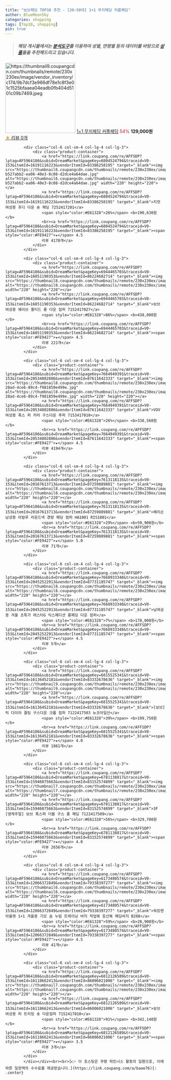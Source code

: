 ```yaml
---
title: "보브패딩 TOP10 추천 - [20~50대] 1+1 무지패딩 커플패딩"
author: BlueMoonSky
categories: shopping
tags: [Top10, shopping]
pin: true
---
```


> ##### 해당 게시물에서는 [**분석도구**](https://itemscout.io/)를 이용하여 **성별**, **연령별** 등의 데이터를 바탕으로 [**상품**](https://link.coupang.com/a/baae76)들을 추천해드리고 있습니다.
<div class="container"><div class="row">
            <div class="col-6 col-sm-4 col-lg-4 col-lg-3">
                <div class="product-container">
                    <a href="https://link.coupang.com/re/AFFSDP?lptag=AF5964186&subid=DreamMarket&pageKey=7706866741&traceid=V0-153&itemId=20648554367&vendorItemId=87721800105" target="_blank"><img src="https://thumbnail9.coupangcdn.com/thumbnails/remote/230x230ex/image/vendor_inventory/c174/9b7dcf3e966df78e1c8f3e01c1525bfaaea04eadb0fb404d5101c09b7469.jpeg" alt="https://thumbnail9.coupangcdn.com/thumbnails/remote/230x230ex/image/vendor_inventory/c174/9b7dcf3e966df78e1c8f3e01c1525bfaaea04eadb0fb404d5101c09b7469.jpeg" width="220" height="220"></a>
                    <a href="https://link.coupang.com/re/AFFSDP?lptag=AF5964186&subid=DreamMarket&pageKey=7706866741&traceid=V0-153&itemId=20648554367&vendorItemId=87721800105" target="_blank">1+1 무지패딩 커플패딩</a>
                    <span style="color:#E61328">54%</span> <b>129,000원</b>
                    <br><a href="https://link.coupang.com/re/AFFSDP?lptag=AF5964186&subid=DreamMarket&pageKey=7706866741&traceid=V0-153&itemId=20648554367&vendorItemId=87721800105" target="_blank"><span style="color:#FE9427">★</span> 
                    리뷰 0개</a>
                </div>
            </div>
            
            <div class="col-6 col-sm-4 col-lg-4 col-lg-3">
                <div class="product-container">
                    <a href="https://link.coupang.com/re/AFFSDP?lptag=AF5964186&subid=DreamMarket&pageKey=6804524794&traceid=V0-153&itemId=16191116223&vendorItemId=83386258195" target="_blank"><img src="https://thumbnail6.coupangcdn.com/thumbnails/remote/230x230ex/image/retail/images/2010189023193565-b527abb2-ea06-40e3-8c08-d2dce4a64dae.jpg" alt="https://thumbnail6.coupangcdn.com/thumbnails/remote/230x230ex/image/retail/images/2010189023193565-b527abb2-ea06-40e3-8c08-d2dce4a64dae.jpg" width="220" height="220"></a>
                    <a href="https://link.coupang.com/re/AFFSDP?lptag=AF5964186&subid=DreamMarket&pageKey=6804524794&traceid=V0-153&itemId=16191116223&vendorItemId=83386258195" target="_blank">지컷 여성용 후디 다운 숏 패딩 7252417201</a>
                    <span style="color:#E61328">26%</span> <b>190,630원</b>
                    <br><a href="https://link.coupang.com/re/AFFSDP?lptag=AF5964186&subid=DreamMarket&pageKey=6804524794&traceid=V0-153&itemId=16191116223&vendorItemId=83386258195" target="_blank"><span style="color:#FE9427">★</span> 4.5
                    리뷰 4178개</a>
                </div>
            </div>
            
            <div class="col-6 col-sm-4 col-lg-4 col-lg-3">
                <div class="product-container">
                    <a href="https://link.coupang.com/re/AFFSDP?lptag=AF5964186&subid=DreamMarket&pageKey=6944465703&traceid=V0-153&itemId=16851190353&vendorItemId=86224682714" target="_blank"><img src="https://thumbnail8.coupangcdn.com/thumbnails/remote/230x230ex/image/vendor_inventory/e638/75bfd7893a0f2c01eb6b56dfcf4775dcd0a99b66b949dea0941a83caf49b.jpg" alt="https://thumbnail8.coupangcdn.com/thumbnails/remote/230x230ex/image/vendor_inventory/e638/75bfd7893a0f2c01eb6b56dfcf4775dcd0a99b66b949dea0941a83caf49b.jpg" width="220" height="220"></a>
                    <a href="https://link.coupang.com/re/AFFSDP?lptag=AF5964186&subid=DreamMarket&pageKey=6944465703&traceid=V0-153&itemId=16851190353&vendorItemId=86224682714" target="_blank">보브 여성용 웨이브 퀼티드 롱 다운 점퍼 7152417027</a>
                    <span style="color:#E61328">86%</span> <b>438,000원</b>
                    <br><a href="https://link.coupang.com/re/AFFSDP?lptag=AF5964186&subid=DreamMarket&pageKey=6944465703&traceid=V0-153&itemId=16851190353&vendorItemId=86224682714" target="_blank"><span style="color:#FE9427">★</span> 4.5
                    리뷰 221개</a>
                </div>
            </div>
            
            <div class="col-6 col-sm-4 col-lg-4 col-lg-3">
                <div class="product-container">
                    <a href="https://link.coupang.com/re/AFFSDP?lptag=AF5964186&subid=DreamMarket&pageKey=7664949391&traceid=V0-153&itemId=20534802886&vendorItemId=87611642333" target="_blank"><img src="https://thumbnail8.coupangcdn.com/thumbnails/remote/230x230ex/image/retail/images/2023/10/30/12/6/b0746be4-28ad-4ce6-89c4-f981859e499e.jpg" alt="https://thumbnail8.coupangcdn.com/thumbnails/remote/230x230ex/image/retail/images/2023/10/30/12/6/b0746be4-28ad-4ce6-89c4-f981859e499e.jpg" width="220" height="220"></a>
                    <a href="https://link.coupang.com/re/AFFSDP?lptag=AF5964186&subid=DreamMarket&pageKey=7664949391&traceid=V0-153&itemId=20534802886&vendorItemId=87611642333" target="_blank">VOV 여성용 폭스 퍼 카라 구스다운 푸퍼 7153417010</a>
                    <span style="color:#E61328">26%</span> <b>338,560원</b>
                    <br><a href="https://link.coupang.com/re/AFFSDP?lptag=AF5964186&subid=DreamMarket&pageKey=7664949391&traceid=V0-153&itemId=20534802886&vendorItemId=87611642333" target="_blank"><span style="color:#FE9427">★</span> 4.5
                    리뷰 4194개</a>
                </div>
            </div>
            
            <div class="col-6 col-sm-4 col-lg-4 col-lg-3">
                <div class="product-container">
                    <a href="https://link.coupang.com/re/AFFSDP?lptag=AF5964186&subid=DreamMarket&pageKey=7613118135&traceid=V0-153&itemId=20167613713&vendorItemId=87259889881" target="_blank"><img src="https://thumbnail8.coupangcdn.com/thumbnails/remote/230x230ex/image/vendor_inventory/c780/dab1e243c279d9fb6231e3974ed57e36e15f3d6a54c29d27bf3e3868da3e.jpg" alt="https://thumbnail8.coupangcdn.com/thumbnails/remote/230x230ex/image/vendor_inventory/c780/dab1e243c279d9fb6231e3974ed57e36e15f3d6a54c29d27bf3e3868da3e.jpg" width="220" height="220"></a>
                    <a href="https://link.coupang.com/re/AFFSDP?lptag=AF5964186&subid=DreamMarket&pageKey=7613118135&traceid=V0-153&itemId=20167613713&vendorItemId=87259889881" target="_blank">해리슨 남성용 아칼루 라운드넥 경량 패딩 점퍼 HA1001 RIS1001</a>
                    <span style="color:#E61328">29%</span> <b>59,900원</b>
                    <br><a href="https://link.coupang.com/re/AFFSDP?lptag=AF5964186&subid=DreamMarket&pageKey=7613118135&traceid=V0-153&itemId=20167613713&vendorItemId=87259889881" target="_blank"><span style="color:#FE9427">★</span> 5.0
                    리뷰 71개</a>
                </div>
            </div>
            
            <div class="col-6 col-sm-4 col-lg-4 col-lg-3">
                <div class="product-container">
                    <a href="https://link.coupang.com/re/AFFSDP?lptag=AF5964186&subid=DreamMarket&pageKey=7668933348&traceid=V0-153&itemId=20452522913&vendorItemId=87731185747" target="_blank"><img src="https://thumbnail8.coupangcdn.com/thumbnails/remote/230x230ex/image/vendor_inventory/fabc/5c8faa82404ddd2a0a4d23d86ae5591bf1a3be253f274c2f4ab3aadfa85b.jpg" alt="https://thumbnail8.coupangcdn.com/thumbnails/remote/230x230ex/image/vendor_inventory/fabc/5c8faa82404ddd2a0a4d23d86ae5591bf1a3be253f274c2f4ab3aadfa85b.jpg" width="220" height="220"></a>
                    <a href="https://link.coupang.com/re/AFFSDP?lptag=AF5964186&subid=DreamMarket&pageKey=7668933348&traceid=V0-153&itemId=20452522913&vendorItemId=87731185747" target="_blank">남여공용 겨울 초특가 레스터G 익스페디션 롱패딩 다운 점퍼</a>
                    <span style="color:#E61328">7%</span> <b>178,000원</b>
                    <br><a href="https://link.coupang.com/re/AFFSDP?lptag=AF5964186&subid=DreamMarket&pageKey=7668933348&traceid=V0-153&itemId=20452522913&vendorItemId=87731185747" target="_blank"><span style="color:#FE9427">★</span> 4.5
                    리뷰 5개</a>
                </div>
            </div>
            
            <div class="col-6 col-sm-4 col-lg-4 col-lg-3">
                <div class="product-container">
                    <a href="https://link.coupang.com/re/AFFSDP?lptag=AF5964186&subid=DreamMarket&pageKey=6815525341&traceid=V0-153&itemId=16136452181&vendorItemId=83332678636" target="_blank"><img src="https://thumbnail9.coupangcdn.com/thumbnails/remote/230x230ex/image/vendor_inventory/86e9/0ae0951c98abdad19afdc01f51ff29fe755e80118e45d0ba30e212f3f9c5.jpg" alt="https://thumbnail9.coupangcdn.com/thumbnails/remote/230x230ex/image/vendor_inventory/86e9/0ae0951c98abdad19afdc01f51ff29fe755e80118e45d0ba30e212f3f9c5.jpg" width="220" height="220"></a>
                    <a href="https://link.coupang.com/re/AFFSDP?lptag=AF5964186&subid=DreamMarket&pageKey=6815525341&traceid=V0-153&itemId=16136452181&vendorItemId=83332678636" target="_blank">[보브] 빅 다이아 퀄팅 구스다운 크롭 점퍼 7122417503 뉴코아일산</a>
                    <span style="color:#E61328">39%</span> <b>199,750원</b>
                    <br><a href="https://link.coupang.com/re/AFFSDP?lptag=AF5964186&subid=DreamMarket&pageKey=6815525341&traceid=V0-153&itemId=16136452181&vendorItemId=83332678636" target="_blank"><span style="color:#FE9427">★</span> 4.0
                    리뷰 1861개</a>
                </div>
            </div>
            
            <div class="col-6 col-sm-4 col-lg-4 col-lg-3">
                <div class="product-container">
                    <a href="https://link.coupang.com/re/AFFSDP?lptag=AF5964186&subid=DreamMarket&pageKey=6781138817&traceid=V0-153&itemId=15946075663&vendorItemId=83152574899" target="_blank"><img src="https://thumbnail7.coupangcdn.com/thumbnails/remote/230x230ex/image/vendor_inventory/fed9/463d257e58f591db82e6420d75555c1430132562288bc47f4ea093f54421.jpg" alt="https://thumbnail7.coupangcdn.com/thumbnails/remote/230x230ex/image/vendor_inventory/fed9/463d257e58f591db82e6420d75555c1430132562288bc47f4ea093f54421.jpg" width="220" height="220"></a>
                    <a href="https://link.coupang.com/re/AFFSDP?lptag=AF5964186&subid=DreamMarket&pageKey=6781138817&traceid=V0-153&itemId=15946075663&vendorItemId=83152574899" target="_blank">3F [영캐주얼] 보브 폭스퍼 더블 구스 롱 패딩 7122417509</a>
                    <span style="color:#E61328">56%</span> <b>329,700원</b>
                    <br><a href="https://link.coupang.com/re/AFFSDP?lptag=AF5964186&subid=DreamMarket&pageKey=6781138817&traceid=V0-153&itemId=15946075663&vendorItemId=83152574899" target="_blank"><span style="color:#FE9427">★</span> 4.0
                    리뷰 2656개</a>
                </div>
            </div>
            
            <div class="col-6 col-sm-4 col-lg-4 col-lg-3">
                <div class="product-container">
                    <a href="https://link.coupang.com/re/AFFSDP?lptag=AF5964186&subid=DreamMarket&pageKey=6173480574&traceid=V0-153&itemId=12066372849&vendorItemId=79338397277" target="_blank"><img src="https://thumbnail6.coupangcdn.com/thumbnails/remote/230x230ex/image/vendor_inventory/5476/35456866fc0ba946961de2ca118df7d27bd5539104cc3c22c621a6d8f689.jpg" alt="https://thumbnail6.coupangcdn.com/thumbnails/remote/230x230ex/image/vendor_inventory/5476/35456866fc0ba946961de2ca118df7d27bd5539104cc3c22c621a6d8f689.jpg" width="220" height="220"></a>
                    <a href="https://link.coupang.com/re/AFFSDP?lptag=AF5964186&subid=DreamMarket&pageKey=6173480574&traceid=V0-153&itemId=12066372849&vendorItemId=79338397277" target="_blank">워킹맨 아울렛 1+1 겨울용 기모 솜 누빔 트레이닝 바지 작업복 등산복 패딩바지 B208</a>
                    <span style="color:#E61328">59%</span> <b>28,900원</b>
                    <br><a href="https://link.coupang.com/re/AFFSDP?lptag=AF5964186&subid=DreamMarket&pageKey=6173480574&traceid=V0-153&itemId=12066372849&vendorItemId=79338397277" target="_blank"><span style="color:#FE9427">★</span> 4.5
                    리뷰 41개</a>
                </div>
            </div>
            
            <div class="col-6 col-sm-4 col-lg-4 col-lg-3">
                <div class="product-container">
                    <a href="https://link.coupang.com/re/AFFSDP?lptag=AF5964186&subid=DreamMarket&pageKey=6812126589&traceid=V0-153&itemId=16118662413&vendorItemId=86006021006" target="_blank"><img src="https://thumbnail7.coupangcdn.com/thumbnails/remote/230x230ex/image/vendor_inventory/cfa6/a92d54377c9354ad0d46e15bfbbdcda6d961233504a9eb5f318c07325932.jpg" alt="https://thumbnail7.coupangcdn.com/thumbnails/remote/230x230ex/image/vendor_inventory/cfa6/a92d54377c9354ad0d46e15bfbbdcda6d961233504a9eb5f318c07325932.jpg" width="220" height="220"></a>
                    <a href="https://link.coupang.com/re/AFFSDP?lptag=AF5964186&subid=DreamMarket&pageKey=6812126589&traceid=V0-153&itemId=16118662413&vendorItemId=86006021006" target="_blank">보브 여성용 퍼 트리밍 숏 다운점퍼 7152417010</a>
                    <span style="color:#E61328">91%</span> <b>342,140원</b>
                    <br><a href="https://link.coupang.com/re/AFFSDP?lptag=AF5964186&subid=DreamMarket&pageKey=6812126589&traceid=V0-153&itemId=16118662413&vendorItemId=86006021006" target="_blank"><span style="color:#FE9427">★</span> 3.5
                    리뷰 3개</a>
                </div>
            </div>
            </div></div><br><br>[👉 이 포스팅은 쿠팡 파트너스 활동의 일환으로, 이에 따른 일정액의 수수료를 제공받습니다.](https://link.coupang.com/a/baae76){: .center}
